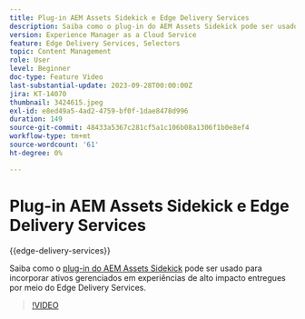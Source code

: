 ```yaml
---
title: Plug-in AEM Assets Sidekick e Edge Delivery Services
description: Saiba como o plug-in do AEM Assets Sidekick pode ser usado para incorporar ativos gerenciados em experiências de alto impacto fornecidas pelo Edge Delivery Services.
version: Experience Manager as a Cloud Service
feature: Edge Delivery Services, Selectors
topic: Content Management
role: User
level: Beginner
doc-type: Feature Video
last-substantial-update: 2023-09-28T00:00:00Z
jira: KT-14070
thumbnail: 3424615.jpeg
exl-id: e8ed49a5-4ad2-4759-bf0f-1dae8478d996
duration: 149
source-git-commit: 48433a5367c281cf5a1c106b08a1306f1b0e8ef4
workflow-type: tm+mt
source-wordcount: '61'
ht-degree: 0%

---
```


# Plug-in AEM Assets Sidekick e Edge Delivery Services

{{edge-delivery-services}}

Saiba como o [plug-in do AEM Assets Sidekick](https://www.hlx.live/developer/configuring-aem-assets-sidekick-plugin) pode ser usado para incorporar ativos gerenciados em experiências de alto impacto entregues por meio do Edge Delivery Services.

>[!VIDEO](https://video.tv.adobe.com/v/3435827/?learn=on&captions=por_br)
